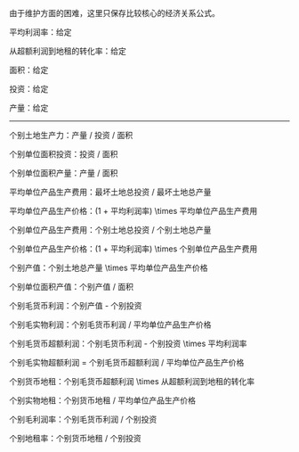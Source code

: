 由于维护方面的困难，这里只保存比较核心的经济关系公式。

平均利润率：给定

从超额利润到地租的转化率：给定

面积：给定

投资：给定

产量：给定

---

个别土地生产力：产量 / 投资 / 面积

个别单位面积投资：投资 / 面积

个别单位面积产量：产量 / 面积

平均单位产品生产费用：最坏土地总投资 / 最坏土地总产量

平均单位产品生产价格：(1 + 平均利润率) \times 平均单位产品生产费用

个别单位产品生产费用：个别土地总投资 / 个别土地总产量

个别单位产品生产价格：(1 + 平均利润率) \times 个别单位产品生产费用

个别产值：个别土地总产量 \times 平均单位产品生产价格

个别单位面积产值：个别产值 / 面积

个别毛货币利润：个别产值 - 个别投资

个别毛实物利润：个别毛货币利润 / 平均单位产品生产价格

个别毛货币超额利润：个别毛货币利润 - 个别投资 \times 平均利润率

个别毛实物超额利润  = 个别毛货币超额利润 / 平均单位产品生产价格

个别货币地租：个别毛货币超额利润 \times 从超额利润到地租的转化率

个别实物地租：个别货币地租 / 平均单位产品生产价格

个别毛利润率：个别毛货币利润 / 个别投资

个别地租率：个别货币地租 / 个别投资


